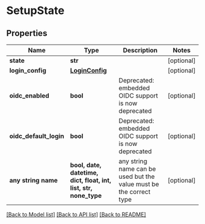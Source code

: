 # SetupState


## Properties
Name | Type | Description | Notes
------------ | ------------- | ------------- | -------------
**state** | **str** |  | [optional] 
**login_config** | [**LoginConfig**](LoginConfig.md) |  | [optional] 
**oidc_enabled** | **bool** | Deprecated: embedded OIDC support is now deprecated | [optional] 
**oidc_default_login** | **bool** | Deprecated: embedded OIDC support is now deprecated | [optional] 
**any string name** | **bool, date, datetime, dict, float, int, list, str, none_type** | any string name can be used but the value must be the correct type | [optional]

[[Back to Model list]](../README.md#documentation-for-models) [[Back to API list]](../README.md#documentation-for-api-endpoints) [[Back to README]](../README.md)


